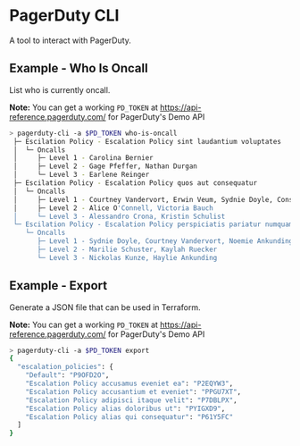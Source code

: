 # PagerDuty CLI

A tool to interact with PagerDuty.

## Example - Who Is Oncall

List who is currently oncall.

**Note:** You can get a working `PD_TOKEN` at https://api-reference.pagerduty.com/ for PagerDuty's Demo API

```sh
> pagerduty-cli -a $PD_TOKEN who-is-oncall
 ├─ Escilation Policy - Escalation Policy sint laudantium voluptates
 │  └─ Oncalls
 │     ├─ Level 1 - Carolina Bernier
 │     ├─ Level 2 - Gage Pfeffer, Nathan Durgan
 │     └─ Level 3 - Earlene Reinger
 ├─ Escilation Policy - Escalation Policy quos aut consequatur
 │  └─ Oncalls
 │     ├─ Level 1 - Courtney Vandervort, Erwin Veum, Sydnie Doyle, Constantin Cassin
 │     ├─ Level 2 - Alice O'Connell, Victoria Bauch
 │     └─ Level 3 - Alessandro Crona, Kristin Schulist
 └─ Escilation Policy - Escalation Policy perspiciatis pariatur numquam
    └─ Oncalls
       ├─ Level 1 - Sydnie Doyle, Courtney Vandervort, Noemie Ankunding, Royal Murazik, Jerel Effertz
       ├─ Level 2 - Marilie Schuster, Kaylah Ruecker
       └─ Level 3 - Nickolas Kunze, Haylie Ankunding
```

## Example - Export

Generate a JSON file that can be used in Terraform.

**Note:** You can get a working `PD_TOKEN` at https://api-reference.pagerduty.com/ for PagerDuty's Demo API

```sh
> pagerduty-cli -a $PD_TOKEN export
{
  "escalation_policies": {
    "Default": "P9OFD2O",
    "Escalation Policy accusamus eveniet ea": "P2EQYW3",
    "Escalation Policy accusantium et eveniet": "PPGU7XT",
    "Escalation Policy adipisci itaque velit": "P7DBLPX",
    "Escalation Policy alias doloribus ut": "PYIGXD9",
    "Escalation Policy alias qui consequatur": "P61Y5FC"
  ]
}